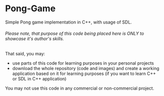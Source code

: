 # Pong-Game
Simple Pong game implementation in C++, with usage of SDL.

###### Please note, that purpose of this code being placed here is ONLY to showcase it's author's skills.
That said, you may:
- use parts of this code for learning purposes in your personal projects
- download the whole repository (code and images) and create a working application based on it for learning purposes
(if you want to learn C++ or SDL in C++ application)

You may not use this code in any commercial or non-commercial project. 

